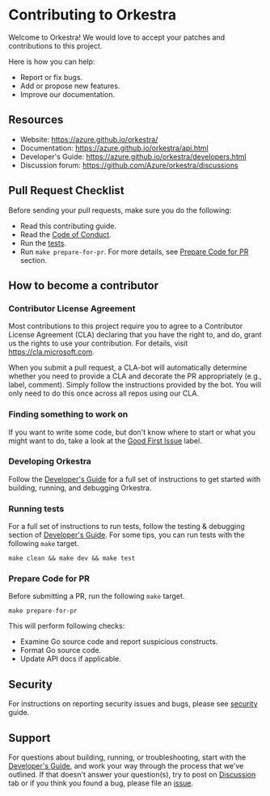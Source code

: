 # Contributing to Orkestra

Welcome to Orkestra! We would love to accept your patches and contributions to this project.

Here is how you can help:

- Report or fix bugs.
- Add or propose new features.
- Improve our documentation.

## Resources

- Website: https://azure.github.io/orkestra/
- Documentation: https://azure.github.io/orkestra/api.html
- Developer's Guide: https://azure.github.io/orkestra/developers.html
- Discussion forum: https://github.com/Azure/orkestra/discussions

## Pull Request Checklist

Before sending your pull requests, make sure you do the following:

- Read this contributing guide.
- Read the [Code of Conduct][code-conduct-link].
- Run the [tests](#running-tests).
- Run `make prepare-for-pr`. For more details, see [Prepare Code for PR](#prepare-code-for-pr) section.

## How to become a contributor

### Contributor License Agreement

Most contributions to this project require you to agree to a Contributor License Agreement (CLA) declaring that you have the right to, and do, grant us the rights to use your contribution. For details, visit https://cla.microsoft.com.

When you submit a pull request, a CLA-bot will automatically determine whether you need to provide
a CLA and decorate the PR appropriately (e.g., label, comment). Simply follow the instructions
provided by the bot. You will only need to do this once across all repos using our CLA.

### Finding something to work on

If you want to write some code, but don't know where to start or what you might want to do, take a look at the [Good First Issue][good-issue] label.

### Developing Orkestra

Follow the [Developer's Guide][dev-guide] for a full set of instructions to get started with building, running, and debugging Orkestra.

### Running tests

For a full set of instructions to run tests, follow the testing & debugging section of [Developer's Guide][dev-guide-tests]. For some tips, you can run tests with the following `make` target.

```shell
make clean && make dev && make test
```

### Prepare Code for PR

Before submitting a PR, run the following `make` target.

```shell
make prepare-for-pr
```

This will perform following checks:
- Examine Go source code and report suspicious constructs.
- Format Go source code.
- Update API docs if applicable.

## Security

For instructions on reporting security issues and bugs, please see [security][security-link] guide.


## Support

For questions about building, running, or troubleshooting, start with the [Developer's Guide][dev-guide], and work your way through the process that we've outlined. If that doesn't answer your question(s), try to post on [Discussion][discussion-link] tab or if you think you found a bug, please file an [issue][issue-link].

[dev-guide]: https://azure.github.io/orkestra/developers.html
[dev-guide-tests]: https://azure.github.io/orkestra/developers.html#testing--debugging
[code-conduct-link]: https://github.com/Azure/orkestra/blob/main/CODE_OF_CONDUCT.md
[security-link]: https://github.com/Azure/orkestra/blob/main/SECURITY.md
[good-issue]: https://github.com/Azure/orkestra/issues?q=is%3Aissue+is%3Aopen+label%3A%22good+first+issue%22
[discussion-link]: https://github.com/Azure/orkestra/discussions
[issue-link]: https://github.com/Azure/orkestra/issues/new/choose
